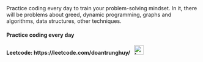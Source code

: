 <div>
    Practice coding every day to train your problem-solving mindset.
    In it, there will be problems about greed, dynamic programming, graphs and algorithms, data structures, other techniques.
</div>
<div>
    <h4> 
        Practice coding every day
    </h4>
    <h4> 
        Leetcode: https://leetcode.com/doantrunghuy/ &nbsp; 
        <img src = "https://assets.leetcode.com/static_assets/others/Knight.gif" alt="badge knight" width="25" height="25"> 
    </h4>
</div>
